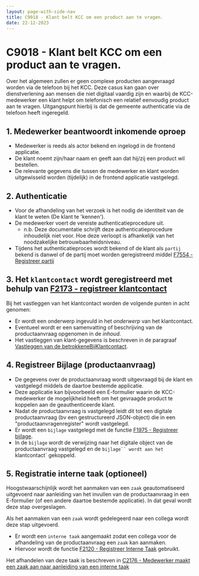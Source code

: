 ```yaml
---
layout: page-with-side-nav
title: C9018 - Klant belt KCC om een product aan te vragen.
date: 22-12-2023
---
```


# C9018 - Klant belt KCC om een product aan te vragen.

Over het algemeen zullen er geen complexe producten aangevraagd worden via de telefoon bij het KCC. 
Deze casus kan gaan over dienstverlening aan mensen die niet digitaal vaardig zijn en waarbij de 
KCC-medewerker een klant helpt om telefonisch een relatief eenvoudig product aan te vragen. 
Uitgangspunt hierbij is dat de gemeente authenticatie via de telefoon heeft ingeregeld. 

## 1. Medewerker beantwoordt inkomende oproep

- Medewerker is reeds als actor bekend en ingelogd in de frontend applicatie.
- De klant noemt zijn/haar naam en geeft aan dat hij/zij een product wil bestellen.
- De relevante gegevens die tussen de medewerker en klant worden uitgewisseld worden (tijdelijk) in de frontend applicatie vastgelegd.

## 2. Authenticatie

- Voor de afhandeling van het verzoek is het nodig de identiteit van de klant te weten (De klant te 'kennen').
- De medewerker voert de vereiste authenticatieprocedure uit.
  - n.b. Deze documentatie schrijft deze authenticatieprocedure inhoudelijk niet voor. Hoe deze verloopt is afhankelijk van het noodzakelijke betrouwbaarheidsniveau.
- Tijdens het authenticatieproces wordt bekend of de klant als `partij` bekend is danwel of de partij moet worden geregistreerd middel [F7554 - Registreer partij](./7554.md)

## 3. Het `klantcontact`  wordt geregistreerd met behulp van [F2173 - registreer klantcontact](./2173)

Bij het vastleggen van het klantcontact worden de volgende punten in acht genomen:

- Er wordt een onderwerp ingevuld in het *onderwerp* van het klantcontact.
- Eventueel wordt er een samenvatting of beschrijving van de productaanvraag opgenomen in de *inhoud*.
- Het vastleggen van klant-gegevens is beschreven in de paragraaf  [Vastleggen van de betrokkeneBijKlantcontact](./2173.md#vastleggen-betrokkenebijklantcontact).
   
## 4. Registreer Bijlage (productaanvraag)

- De gegevens over de productaanvraag wordt uitgevraagd bij de klant en vastgelegd middels de daartoe bestemde applicatie.
- Deze applicatie kan bijvoorbeeld een E-formulier waarin de KCC-medewerker de mogelijkheid heeft om het gevraagde product te koppelen aan de geauthenticeerde klant. 
- Nadat de productaanvraag is vastgelegd leidt dit tot een digitale productaanvraag (bv een gestructureerd JSON-object) die in een "productaanvragenregister" wordt vastgelegd.
- Er wordt een `bijlage` vastgelegd met de functie [F1975 - Registreer bijlage](./1975.md).
- In de `bijlage` wordt de verwijzing naar het digitale object van de productaanvraag vastgelegd en de `bijlage`` wordt aan het `klantcontact` gekoppeld.

## 5. Registratie interne taak (optioneel)

Hoogstwaarschijnlijk wordt het aanmaken van een `zaak` geautomatiseerd uitgevoerd naar aanleiding van het invullen van de productaanvraag in een E-formulier (of een andere daartoe bestemde applicatie). In dat geval wordt deze stap overgeslagen. 

Als het aanmaken van een `zaak` wordt gedelegeerd naar een collega wordt deze stap uitgevoerd. 

- Er wordt een `interne taak` aangemaakt zodat een collega voor de afhandeling van de productaanvraag een `zaak` kan aanmaken.
- Hiervoor wordt de functie [F2120 - Registreer Interne Taak](./2120) gebruikt.

Het afhandelen van deze taak is beschreven in [C2176 - Medewerker maakt een zaak aan naar aanleiding van een interne taak](./2176.md)
